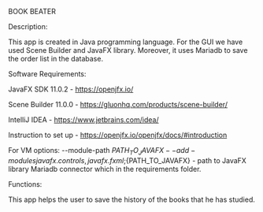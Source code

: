 BOOK BEATER 

Description: 

This app is created in Java programming language. For the GUI we have used Scene Builder and JavaFX library. Moreover, it uses Mariadb to save the order list in the database. 

Software Requirements: 

JavaFX SDK 11.0.2 - https://openjfx.io/ 

Scene Builder 11.0.0 - https://gluonhq.com/products/scene-builder/ 

IntelliJ IDEA - https://www.jetbrains.com/idea/ 

Instruction to set up - https://openjfx.io/openjfx/docs/#introduction 

For VM options: --module-path ${PATH_TO_JAVAFX} --add-modules javafx.controls,javafx.fxml ;${PATH_TO_JAVAFX} - path to JavaFX library
Mariadb connector which in the requirements folder. 

Functions: 

This app helps the user to save the history of the books that he has studied. 


 

